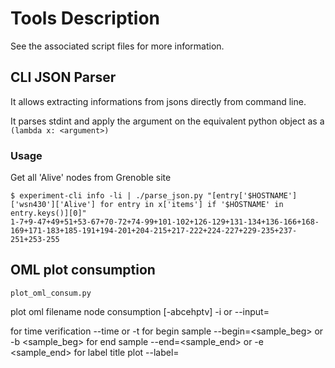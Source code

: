 Tools Description
=================

See the associated script files for more information.

CLI JSON Parser
---------------

It allows extracting informations from jsons directly from command line.

It parses stdint and apply the argument on the equivalent python object as a
`(lambda x: <argument>)`

### Usage ###

Get all 'Alive' nodes from Grenoble site

    $ experiment-cli info -li | ./parse_json.py "[entry['$HOSTNAME']['wsn430']['Alive'] for entry in x['items'] if '$HOSTNAME' in entry.keys()][0]"
    1-7+9-47+49+51+53-67+70-72+74-99+101-102+126-129+131-134+136-166+168-169+171-183+185-191+194-201+204-215+217-222+224-227+229-235+237-251+253-255


OML plot consumption
--------------------

`plot_oml_consum.py`

plot oml filename node consumption
           [-abcehptv] -i <filename> or --input=<filename>

for time verification --time or -t
for begin sample --begin=<sample_beg> or -b <sample_beg>
for end sample --end=<sample_end> or -e <sample_end>
for label title plot --label=<title> or -l <title>
for plot consumption --power or -p
for plot voltage --voltage or -v
for plot current --current or -c
for all plot --all or -a
for help use --help or -h


OML plot radio power
--------------------

`plot_oml_radio.py`

plot oml filename [-tbeaplh] -i <filename> or --input=<filename>

for time verification --time or -t
for begin sample --begin=<sample_beg> or -b <sample_beg>
for end sample --end=<sample_end> or -e <sample_end>
for label title plot --label=<title> or -l <title>
for plot in one window --all or -a
for plot in separate windows --plot or -p
for help use --help or -h


OML plot mobile node trajectory
-------------------------------

`plot_oml_traj.py`

plot oml robot trajectory [-behmt] -i <filename> or --input=<filename>

for time verification --time or -t
for begin sample --begin=<sample_beg> or -b <sample_beg>
for end sample --end=<sample_end> or -e <sample_end>
for label title plot --label=<title> or -l <title>
for plot maps and elements --maps=<filename> or -c <filename>
for help use --help or -h

An example of use :
 * `> cd ex_oml_traj/`
 * `> ../plot_oml_traj.py -i m3-382-c2.oml -m grenoble-map.txt`
 * `> ../plot_oml_traj.py --input=m3-382-c2.oml --maps=grenoble-map.txt --circuit=circuits/grenoble/circuit2.json`
 * `> ../plot_oml_traj.py --maps=strasbourg-map.txt --circuit=circuits/strasbourg/square.json`
